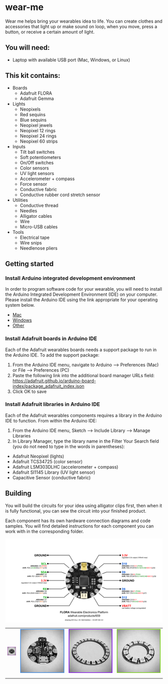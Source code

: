 # wear-me

Wear me helps bring your wearables idea to life. You can create clothes and accessories that light up or make sound on loop, when you move, press a button, or receive a certain amount of light.

## You will need:
- Laptop with available USB port (Mac, Windows, or Linux)

## This kit contains:
- Boards
  - Adafruit FLORA
  - Adafruit Gemma
- Lights
  - Neopixels
  - Red sequins
  - Blue sequins
  - Neopixel jewels
  - Neopixel 12 rings
  - Neopixel 24 rings
  - Neopixel 60 strips
- Inputs
  - Tilt ball switches
  - Soft potentiometers
  - On/Off switches
  - Color sensors
  - UV light sensors
  - Accelerometer + compass
  - Force sensor
  - Conductive fabric
  - Conductive rubber cord stretch sensor
- Utilities
  - Conductive thread
  - Needles
  - Alligator cables
  - Wire
  - Micro-USB cables
- Tools
  - Electrical tape
  - Wire snips
  - Needlenose pliers

## Getting started
### Install Arduino integrated development environment
In order to program software code for your wearable, you will need to install the Arduino Integrated Development Environment (IDE) on your computer. Please install the Arduino IDE using the link appropriate for your operating system below.
- [Mac](https://www.arduino.cc/download_handler.php?f=/arduino-1.8.5-macosx.zip)
- [Windows](https://www.arduino.cc/download_handler.php?f=https://www.microsoft.com/store/apps/9nblggh4rsd8?ocid=badge)
- [Other](https://www.arduino.cc/en/Main/Software)

### Install Adafruit boards in Arduino IDE
Each of the Adafruit wearables boards needs a support package to run in the Arduino IDE. To add the support package:
1. From the Arduino IDE menu, navigate to Arduino --> Preferences (Mac) or File --> Preferences (PC)
2. Paste the following link into the additional board manager URLs field: https://adafruit.github.io/arduino-board-index/package_adafruit_index.json
3. Click OK to save

### Install Adafruit libraries in Arduino IDE
Each of the Adafruit wearables components requires a library in the Arduino IDE to function. From within the Arduino IDE:
1. From the Arduino IDE menu, Sketch --> Include Library --> Manage Libraries
2. In Library Manager, type the library name in the Filter Your Search field (you do not need to type in the words in parentheses):
- Adafruit Neopixel (lights)
- Adafruit TCS34725 (color sensor)
- Adafruit LSM303DLHC (accelerometer + compass)
- Adafruit SI1145 Library (UV light sensor)
- Capacitive Sensor (conductive fabric)

## Building
You will build the circuits for your idea using alligator clips first, then when it is fully functional, you can sew the circuit into your finished product.

Each component has its own hardware connection diagrams and code samples. You will find detailed instructions for each component you can work with in the corresponding folder.

<img src="https://github.com/eaziware/wear-me/blob/master/images/flora_pinout.png"/>

|   |   |   |   |
|---|---|---|---|
| <img src="https://github.com/eaziware/wear-me/blob/master/images/flora.png" width="200"/> | ![](https://github.com/eaziware/wear-me/blob/master/images/gemma.png) | ![](https://github.com/eaziware/wear-me/blob/master/images/neopixel-24-ring.png) | ![](https://github.com/eaziware/wear-me/blob/master/images/neopixel-12-ring.png) |
|   |   |   |
|   |   |   |
